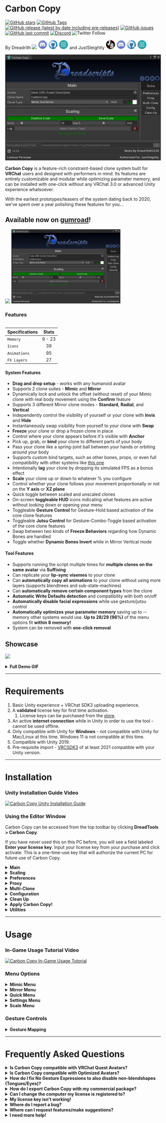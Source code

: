 # Carbon Copy

[![GitHub stars](https://img.shields.io/github/stars/Dreadrith/Carbon-Copy)](https://github.com/Dreadrith/Carbon-Copy/stargazers) [![GitHub Tags](https://img.shields.io/github/tag/Dreadrith/Carbon-Copy)](https://github.com/Dreadrith/Carbon-Copy/tags) [![GitHub release (latest by date including pre-releases)](https://img.shields.io/github/v/release/Dreadrith/Carbon-Copy?include_prereleases)](https://github.com/Dreadrith/Carbon-Copy/releases) [![GitHub issues](https://img.shields.io/github/issues/Dreadrith/Carbon-Copy)](https://github.com/Dreadrith/Carbon-Copy/issues) [![GitHub last commit](https://img.shields.io/github/last-commit/Dreadrith/Carbon-Copy)](https://github.com/Dreadrith/Carbon-Copy/commits/main) [![Discord](https://img.shields.io/discord/750880531293536328)](https://discord.gg/ZsPfrGn) ![Twitter Follow](https://img.shields.io/twitter/follow/Dreadrith?style=social)

By Dreadrith [<img src="https://media.discordapp.net/attachments/755099548744941619/931692584420638730/LogoCircular.png" width="" height="30">](https://ko-fi.com/dreadrith "Dreadrith") [<img src="https://github.com/JustSleightly/Resources/raw/main/Icons/Discord.png" width="30" height="30">](https://discord.gg/ZsPfrGn/ "Discord") [<img src="https://github.com/JustSleightly/Resources/raw/main/Icons/GitHub.png" width="30" height="30">](https://github.com/Dreadrith/ "Github") [<img src="https://github.com/JustSleightly/Resources/raw/main/Icons/Store.png" width="30" height="30">](https://dreadrith.gumroad.com/ "Store") and JustSleightly 
[<img src="https://github.com/JustSleightly/Resources/raw/main/Icons/JSLogo.png" width="30" height="30">](https://vrc.sleightly.dev/ "JustSleightly") [<img src="https://github.com/JustSleightly/Resources/raw/main/Icons/Discord.png" width="30" height="30">](https://discord.sleightly.dev/ "Discord") [<img src="https://github.com/JustSleightly/Resources/raw/main/Icons/GitHub.png" width="30" height="30">](https://github.sleightly.dev/ "Github") [<img src="https://github.com/JustSleightly/Resources/raw/main/Icons/Store.png" width="30" height="30">](https://store.sleightly.dev/ "Store")

![](https://github.com/Dreadrith/Carbon-Copy/blob/main/Documentation/Images/CC%20Default%20Window.png)

**Carbon Copy** is a feature-rich constraint-based clone system built for **VRChat** users and designed with performers in mind. Its features are entirely customizable and modular while optimizing parameter memory, and can be installed with one-click without any VRChat 3.0 or advanced Unity experience whatsoever.

With the earliest prototypes/teasers of the system dating back to 2020, we've spent over a year polishing these features for you...

## Available now on [gumroad](https://dreadrith.gumroad.com/)!

<img src="https://github.com/Dreadrith/Carbon-Copy/blob/main/Documentation/Gifs/CC%20Demo%20Bind.gif" height="239"> <img src="https://github.com/Dreadrith/Carbon-Copy/blob/main/Documentation/Images/CC%20Default%20Window.png" height="239">

### Features

######

| Specifications | Stats |
| :------------- | :-------------: |
| `Memory` | 9 - 23 |
| `Icons` | 39 |
| `Animations` | 95 |
| `FX Layers` | 27 |

#### System Features

* **Drag and drop setup** - works with any humanoid avatar
* Supports 2 clone suites - **Mimic** and **Mirror**
* Dynamically lock and unlock the offset (without reset) of your Mimic clone with real body movement using the **Confirm** feature
* Supports 3 different Mirror clone modes - **Standard**, **Radial**, and **Vertical**
* Independently control the visibility of yourself or your clone with **Invis** and **Hide**
* Instantaneously swap visibility from yourself to your clone with **Swap**
* **Freeze** your clone or drop a frozen clone in place
* Control where your clone appears before it's visible with **Anchor**
* Pick up, grab, or **bind** your clone to different parts of your body
* Pass your clone like a spring-joint ball between your hands or orbiting around your body
* Supports custom bind targets, such as other bones, props, or even full compatibility with other systems like [this one](https://github.sleightly.dev/SleightlyBall)
* Intentionally **lag** your clone by dropping its simulated FPS as a bonus effect
* **Scale** your clone up or down to whatever % you configure
* Control whether your clone follows your movement proportionally or not on the **Y axis** or **XZ plane**
* Quick toggle between scaled and unscaled clones
* On-screen **toggleable HUD** icons indicating what features are active without looking down or opening your menu
* Toggleable **Gesture Control** for Gesture-Hold based activation of the core clone features
* Toggleable **Jutsu Control** for Gesture-Combo-Toggle based activation of the core clone features
* Swap between two kinds of **Freeze Behaviors** regarding how Dynamic Bones are handled
* Toggle whether **Dynamic Bones Invert** while in Mirror Vertical mode

#### Tool Features

* Supports running the script multiple times for **multiple clones on the same avatar** via **Suffixing**
* Can replicate your **lip-sync visemes** to your clone
* Can **automatically copy all animations** to your clone without using more layers (supports blendtrees and sub-state-machines)
* Can **automatically remove certain component types** from the clone
* **Automatic Write Defaults detection** and compatibility with both on/off
* **Automatically disable facial expressions** while use gesture/jutsu control
* **Automatically optimizes your parameter memory** saving up to -- memory other systems would use. **Up to 28/29 (96%)** of the menu options fit **within 8 memory!**
* System can be removed with **one-click removal**

######

<h2> Showcase </h2>

[<img src="https://img.youtube.com/vi/p-oQoq1jhgk/0.jpg">](https://www.youtube.com/watch?v=p-oQoq1jhgk "SleightlyBall Showcase")

<details> 

  <summary> <strong> Full Demo GIF </strong> </summary>

######

<blockquote>

![](https://github.com/Dreadrith/Carbon-Copy/blob/main/Documentation/Gifs/CC%20Full%20Window%20Demo.gif)

</details>

---

# Requirements

1. Basic Unity experience + VRChat SDK3 uploading experience.
2. A **validated** license key for first time activation.
	1. License keys can be purchased from the [store](https://dreadrith.gumroad.com/).
2. An active **internet connection** while in Unity in order to use the tool - cannot be used offline.
3. Only compatible with Unity for **Windows** - not compatible with Unity for Mac/Linux at this time. Windows 11 is not compatible at this time.
4. Compatible with Unity 2019.
5. Pre-requisite import - [VRCSDK3](https://vrchat.com/home/download) of at least 2021 compatible with your Unity version.

---

# Installation

### Unity Installation Guide Video

[![Carbon Copy Unity Installation Guide](http://img.youtube.com/vi/JV56OLPQJi8/0.jpg)](http://www.youtube.com/watch?v=JV56OLPQJi8 "Carbon Copy Unity Installation Guide")

### Using the Editor Window

Carbon Copy can be accessed from the top toolbar by clicking **DreadTools > Carbon Copy**.

If you have never used this on this PC before, you will see a field labeled **Enter your license key**. Input your license key from your purchase and click activate. This is a one-time-use key that will authorize the current PC for future use of Carbon Copy.

<details>

  <summary> <strong> Main </strong> </summary>

######

<blockquote>

![](https://github.com/Dreadrith/Carbon-Copy/blob/main/Documentation/Images/CC%20Main.png)

<details>

  <summary> <strong> Avatar </strong> </summary>

######

<blockquote>

The Avatar that you want to apply Carbon Copy to. Must have a VRC Avatar Descriptor.

</details>

<details>

  <summary> <strong> Clone Name </strong> </summary>

######

<blockquote>

The name of the clone in the hierarchy.

</details>

<details>

  <summary> <strong> Clone Type </strong> </summary>

######

<blockquote>

The clone mode(s) to include in the Carbon Copy generation.

######

| Clone Modes | Description | 
| :------------- | :------------- |
| `Mimic Only` | Includes only the Mimic clone feature suite. Enables the option for **Optimize Clone** to have a better performance clone |
| `Mimic + Mirror` | Includes both the Mimic and Mirror clone feature suites. Uses significantly heavier performance |

</details>

<details>

  <summary> <strong> HUD Position </strong> </summary>

######

<blockquote>

Select the general position on your screen where the Carbon Copy HUD should be displayed.

</details>

<details>

  <summary> <strong> HUD Color </strong> </summary>

######

<blockquote>

Select the HDR color and opacity of the HUD that will be displayed.

</details>

######

</details>

<details>

  <summary> <strong> Scaling </strong> </summary>

######

<blockquote>

![](https://github.com/Dreadrith/Carbon-Copy/blob/main/Documentation/Images/CC%20Scaling.png)

<details>

  <summary> <strong> Stabilize Scale </strong> </summary>

######

<blockquote>

Helps keep the clone in place while scaling. Uses +1 Memory. Enabled by default.

</details>

<details>

  <summary> <strong> Save Scale </strong> </summary>

######

<blockquote>

Scale will persist across instances and avatar load. Disabled by default.

</details>

<details>

  <summary> <strong> Min/Max % </strong> </summary>

######

<blockquote>

The minimum or maximum scale percentage the clone can be scaled to.

</details>

######

</details>

<details>

  <summary> <strong> Preferences </strong> </summary>

######

<blockquote>

Select whether the below settings will be saved to persist across instances and avatar loads, and if they are enabled or disabled by default.

![](https://github.com/Dreadrith/Carbon-Copy/blob/main/Documentation/Images/CC%20Preferences.png)

<details>

  <summary> <strong> Scale Proportional Movement XZ </strong> </summary>

######

<blockquote>

When enabled, clone will move proportionally to its own scale on the XZ plane.

</details>

<details>

  <summary> <strong> Scale Proportional Movement Y </strong> </summary>

######

<blockquote>

When enabled, clone will move proportionally to its own scale on the Y axis.

</details>

<details>

  <summary> <strong> HUD Displays On Screen </strong> </summary>

######

<blockquote>

When enabled, a HUD displays on the screen to show you your current active functions and settings.

</details>

<details>

  <summary> <strong> Freeze Disables Dynamic Bones </strong> </summary>

######

<blockquote>

When enabled, **Freeze** will disable the Dynamic Bones instead of stopping their movement. Disabling dynamic bones makes their transforms reset to their original stiff position.

</details>

<details>

  <summary> <strong> Vertical Inverts Dynamic Bones Gravity </strong> </summary>

######

<blockquote>

When enabled, **Vertical Mirror** will invert the gravity/force on Dynamic Bones.

</details>

######

</details>

<details>

  <summary> <strong> Proxy </strong> </summary>

######

<blockquote>

Allows using a different humanoid Avatar as the clone.

![](https://github.com/Dreadrith/Carbon-Copy/blob/main/Documentation/Images/CC%20Proxy.png)

<details>

  <summary> <strong> Clone Avatar </strong> </summary>

######

<blockquote>

The Avatar to be used as the clone in Carbon Copy. Requires a humanoid Avatar to use as a clone for CarbonCopy.

</details>

######

</details>

<details>

  <summary> <strong> Multi-Clone </strong> </summary>

######

<blockquote>

Allows generating multiple separate clones.

![](https://github.com/Dreadrith/Carbon-Copy/blob/main/Documentation/Images/CC%20Multi%20Clone.png)

<details>

  <summary> <strong> Clone Suffix </strong> </summary>

######

<blockquote>

Requires a Suffix to add to the extra clone to avoid conflicts between your clones. Each clone must have a unique Suffix.

</details>

######

</details>

<details>

  <summary> <strong> Configuration </strong> </summary>

######

<blockquote>

![](https://github.com/Dreadrith/Carbon-Copy/blob/main/Documentation/Images/CC%20Configuration.png)

<details>

  <summary> <strong> Lag Frame Rate </strong> </summary>

######

<blockquote>

Define how many simulated frames the clone should have when you enable **Lag** in the **Quick** Menu

</details>

<details>

  <summary> <strong> Dynamic Bone Handling </strong> </summary>

######

<blockquote>

How to deal with Dynamic Bones that exist on the humanoid armature.

######

| Option | Description |
| :------------- | :------------- |
| `Regenerate` | Recursively apply the same Dynamic Bone to its children until it's not a humanoid bone |
| `Ignore` | Don't apply the mimic or mirror constraint logic to these bones |
| `Apply Anyway` | Pretend there's no Dynamic Bone |

</details>

<details>

  <summary> <strong> Extra Bind Type </strong> </summary>

######

<blockquote>

What the last extra Binding button should bind to.  

######

| Option | Description |
| :------------- | :------------- |
| `Spring Ball` | A simple spring ball system will be generated and the clone binds to it |
| `Target` | Choose a target transform that the Clone will bind itself to |

</details>

<details>

  <summary> <strong> Clone FX Animations </strong> </summary>

######

<blockquote>

FX layer Animations will affect the clone as well. Allows your clone to do the same animations as you.

</details>

<details>

  <summary> <strong> Clone LipSync </strong> </summary>

######

<blockquote>

Generates viseme parameter controlled Lipsync for the clone based off of your current viseme blendshapes.

</details>

<details>

  <summary> <strong> No Gesture Expressions </strong> </summary>

######

<blockquote>

Sets your facial expressions to the idle state when Gesture or Jutsu controls are enabled, or when using Spring Ball Bind gestures.

</details>

<details>

  <summary> <strong> Optimize Mimic </strong> </summary>

######

<blockquote>

Replaces Dynamic Bones with Rotation Constraints on **Mimic**. Incompatible with **Mirror**, and is disabled if `Mimic + Mirror` is selected under **Clone Type**.

</details>

<details>

  <summary> <strong> Write Defaults </strong> </summary>

######

<blockquote>

Set the Write Defaults that Carbon Copy will generate its animator states with. This will attempt to be automatically detected based on your existing FX playable layer.

</details>

######

</details>

<details>

  <summary> <strong> Clean Up </strong> </summary>

######

<blockquote>

Optional mass-removal of components from the generated clone.

![](https://github.com/Dreadrith/Carbon-Copy/blob/main/Documentation/Images/CC%20Clean%20Up.png)

<details>

  <summary> <strong> Remove Clone Cameras </strong> </summary>

######

<blockquote>

Removes all Camera components on the clone.

</details>

<details>

  <summary> <strong> Remove Clone Colliders </strong> </summary>

######

<blockquote>

Removes all Collider components on the clone.

</details>

<details>

  <summary> <strong> Remove Clone Audio </strong> </summary>

######

<blockquote>

Removes all Audio Source components on the clone.

</details>

<details>

  <summary> <strong> Remove Clone Dynamic Bones </strong> </summary>

######

<blockquote>

Removes all Dynamic Bone and Dynamic Bone Collider components on the clone.

</details>

######

</details>

<details>

  <summary> <strong> Apply Carbon Copy! </strong> </summary>

######

<blockquote>

Click to apply Carbon Copy according to all the inputs above.

After generation, the clone will appear as enabled, and a **Hide Avatar** button will appear next to **Apply Carbon Copy**. Click **Hide Avatar** to disable the clone and finalize setup.

![](https://github.com/Dreadrith/Carbon-Copy/blob/main/Documentation/Images/CC%20Utilities.png)

</details>

<details>

  <summary> <strong> Utilities </strong> </summary>

######

<blockquote>

![](https://github.com/Dreadrith/Carbon-Copy/blob/main/Documentation/Images/CC%20Utilities.png)

<details>

  <summary> <strong> Log </strong> </summary>

######

<blockquote>

A basic step log in the console. This is useful for reporting an issue or bug with the tool so we can know where the issue stems from.

</details>

<details>

  <summary> <strong> Memory Calculations </strong> </summary>

######

<blockquote>

Hovering over the Memory Cost will tell you what's using memory. You must have enough memory to install Cargon Copy. You may enable or disable certain features that contribute to the cost.

| Feature | Memory Cost |
| :------------- | :------------- |
| `Carbon Copy` | 8 |
| `HUD + Cull` | 1 |
| `Scale` | 8 |
| `Stabilize Scale` | 1 |
| `Saved Preferences` | 0 - 5 |

</details>

<details>

  <summary> <strong> Warnings/Errors </strong> </summary>

######

<blockquote>

<details>

  <summary> <strong> Avatar not set </strong> </summary>

######

<blockquote>

Please populate an avatar to generate Carbon Copy on.

</details>

<details>

  <summary> <strong> Avatar doesn't have an Animator Component </strong> </summary>

######

<blockquote>

Make sure your Avatar Root with the Avatar Descriptor has an Animator on it. Most FBXs come with this by default, so this might indicate something happened to yours that needs to be fixed.

</details>

<details>

  <summary> <strong> Avatar's Animator requires an Avatar asset in the Animator </strong> </summary>

######

<blockquote>

The Animator component doesn't have an Avatar defined in it, which means it can't tell if the Avatar is humanoid or not. Please assign the Avatar to this Avatar Descriptor.

</details>

<details>

  <summary> <strong> Avatar's Animator is not Humanoid </strong> </summary>

######

<blockquote>

The avatar's rig is not set to humanoid in Unity. Please set it to humanoid before proceeding.

</details>

<details>

  <summary> <strong> Clone Avatar not set </strong> </summary>

######

<blockquote>

Only displayed if the Proxy module is in use.

Please populate a proxy avatar to generate Carbon Copy on.

</details>

<details>

  <summary> <strong> Clone Avatar requires an Avatar Asset in the Animator </strong> </summary>

######

<blockquote>

Only displayed if the Proxy module is in use.

The Animator component on the proxy doesn't have an Avatar defined in it, which means it can't tell if the Avatar is humanoid or not. Please assign the Avatar to this Avatar Descriptor.

</details>

<details>

  <summary> <strong> Target Avatar is not Humanoid </strong> </summary>

######

<blockquote>

Only displayed if the Proxy module is in use.

The proxy avatar's rig is not set to humanoid in Unity. Please set it to humanoid before proceeding.

</details>

<details>

  <summary> <strong> Face Mesh not found on Avatar </strong> </summary>

######

<blockquote>

Expression Disabling and LipSync will be ignored.

</details>

<details>

  <summary> <strong> The Following Clips Have Render toggling properties </strong> </summary>

######

<blockquote>

Rendering component toggling is used by CarbonCopy and may override your FX animations and cause unexpected issues. Try to convert these animations to use gameobject toggles instead, or remove them entirely.

</details>

<details>

  <summary> <strong> Write Defaults on FX detected as Mixed </strong> </summary>

######

<blockquote>

Write Defaults will be set to Off by default. You can change this under the Configuration module.

</details>

<details>

  <summary> <strong> Avatar requires __ free memory to contain the new parameters </strong> </summary>

######

<blockquote>

The current avatar is currently using too much expression parameter memory. Please remove some 3.0 from your existing model to make room for Carbon Copy.

</details>

<details>

  <summary> <strong> Avatar does not have enough free control slots </strong> </summary>

######

<blockquote>

The Expressions Menu on the Avatar Descriptor does not have enough menu space to add the control for Carbon Copy. Free up some menu space.

</details>

</details>

<details>

  <summary> <strong> Delete </strong> </summary>

######

<blockquote>

Removes Carbon Copy. 

* Deletes the CCopy World Space.
* Removes all Carbon Copy Parameters.
* Deletes all Carbon Copy layers from FX.

Note that the clean up doesn't delete assets in the Generated Assets folder as to avoid deleting any important files. It also does not remove any properties from animation clips or paths in masks that it previously added.

For a clean rollback, simply use your original assets again. Carbon Copy uses a copy of all assets so that no modification is permanent.  

</details>

<details>

  <summary> <strong> Generated Assets Path </strong> </summary>

######

<blockquote>

Define where all the newly generated folders and assets will be generated.

By default, this is *Assets/DreadScripts/Carbon Copy/GeneratedAssets/*.

</details>

<details>

  <summary> <strong> Check For Updates </strong> </summary>

######

<blockquote>

Checks for any updates to Carbon Copy. Notifies you if there is one, and allows quick and easy download/import. Checks automatically once per day when opening the project.

</details>

<details>

  <summary> <strong> Authorized User </strong> </summary>

######

<blockquote>

If you have entered your Discord Username upon purchase, your name will appear on the tool. Otherwise, this label is hidden.

</details>

######

</details>

---

# Usage

### In-Game Usage Tutorial Video

[![Carbon Copy In-Game Usage Tutorial](http://img.youtube.com/vi/XQh3cU5Ttt0/0.jpg)](http://www.youtube.com/watch?v=XQh3cU5Ttt0 "Carbon Copy In-Game Usage Tutorial")

### Menu Options

<details>

  <summary> <strong> Mimic Menu </strong> </summary>

######

<blockquote>

<details>

  <summary> <strong> Mimic </strong> </summary>

######

<blockquote>

Toggles a **Mimic** clone that follows your movements one-to-one. Spawns where you are standing or where you had placed the anchor. Stays in place until confirmed.

</details>

<details>

  <summary> <strong> Confirm </strong> </summary>

######

<blockquote>

Toggles Confirm. Unlocks or locks **Mimic**'s root movement that makes it move with you. Used to control and maintain any desired offset from the Mimic.

</details>

######

</details>

<details>

  <summary> <strong> Mirror Menu </strong> </summary>

######

<blockquote>

<details>

  <summary> <strong> Standard </strong> </summary>

######

<blockquote>

Toggles a **Standard** mirror mode clone. Spawns where you're standing. Moves as if a mirror dropped on top of you straight forward.

</details>

<details>

  <summary> <strong> Radial </strong> </summary>

######

<blockquote>

Toggles a **Radial** mirror mode clone. Same as **Standard** but root moves to your opposite on the XZ plane.

</details>

<details>

  <summary> <strong> Vertical </strong> </summary>

######

<blockquote>

Toggles a **Vertical** mirror mode clone. Spawns where your feet are and is flipped upside down.

</details>

######

</details>

<details>

  <summary> <strong> Quick Menu </strong> </summary>

######

<blockquote>

<details>

  <summary> <strong> Invis </strong> </summary>

######

<blockquote>

Hides your own avatar by disabling all rendering components.

</details>

<details>

  <summary> <strong> Swap </strong> </summary>

######

<blockquote>

Hides your own avatar and shows the clone. Automatically uses **mimic**'s behavior if no clone is active. 

Overrides **Hide**.

</details>

<details>

  <summary> <strong> Anchor/Reset </strong> </summary>

######

<blockquote>

Resets Ccone's position and rotation to where you currently are. Disables **Confirm**.

If clone is disabled, sets down an anchor which can be used to make the **Mimic** clone spawn at that location right away.
	
</details>

<details>

  <summary> <strong> Bind (Mimic) </strong> </summary>

######

<blockquote>

<details>

  <summary> <strong> Left Hand </strong> </summary>

######

<blockquote>

Makes the **Mimic** clone move with your left hand.

</details>

<details>

  <summary> <strong> Left Foot </strong> </summary>

######

<blockquote>

Makes the **Mimic** clone move with your left foot.

</details>

<details>

  <summary> <strong> Head </strong> </summary>

######

<blockquote>

Makes the **Mimic** clone move with your head.

</details>

<details>

  <summary> <strong> Extra/Ball </strong> </summary>

######

<blockquote>

If you had chosen "Generate Spring Ball" with the tool in "Extra Bind Type". The **Mimic** clone will act like a spring ball. Fingerpoint gesture to switch hands, Open Hand gesture to make the clone orbit.

</details>

<details>

  <summary> <strong> Chest </strong> </summary>

######

<blockquote>

Makes the **Mimic** clone move with your chest.

</details>

<details>

  <summary> <strong> Hips </strong> </summary>

######

<blockquote>

Makes the **Mimic** clone move with your hips.

</details>

<details>

  <summary> <strong> Right Foot </strong> </summary>

######

<blockquote>

Makes the **Mimic** clone move with your right foot.

</details>

<details>

  <summary> <strong> Right Hand </strong> </summary>

######

<blockquote>

Makes the **Mimic** clone move with your right hand.

</details>

</details>

<details>

  <summary> <strong> Lag </strong> </summary>

######

<blockquote>

Reduces the clone's simulated framerate for a fake laggy effect. 

Replaces **Freeze** if active.

</details>

<details>

  <summary> <strong> Hide </strong> </summary>

######

<blockquote>

Hides the clone's renderers without disabling the clone. The clone still functions normally. 

Overridden by **Swap** and **Freeze**.

</details>

<details>

  <summary> <strong> Freeze </strong> </summary>

######

<blockquote>

Freezes the clone completely so it stays still. Compatible with **Bind**. 

Overrides **Hide**. Replaces **Lag** if active.

</details>

######

</details>

<details>

  <summary> <strong> Settings Menu </strong> </summary>

######

<blockquote>

<details>

  <summary> <strong> Freeze Behavior </strong> </summary>

######

<blockquote>

Toggles whether **Freeze** should disable the Dynamic Bones or attempt to stop their movement.

This option is not available if **Optimize Clone** was used.

</details>

<details>

  <summary> <strong> Dynamics Invert </strong> </summary>

######

<blockquote>

Toggles whether **Vertical** mirror will cause Dynamic bones to invert gravity.

This option is not available if Carbon Copy was generated as `Mimic Only`.

</details>

<details>

  <summary> <strong> HUD </strong> </summary>

######

<blockquote>

Toggles a HUD displays on the screen to show you your current active functions and settings.

</details>

<details>

  <summary> <strong> Jutsu Control </strong> </summary>

######

<blockquote>

Toggle clone functions using a combination of hand gestures and trigger/reset gestures. See **[Gesture Mapping](https://github.com/Dreadrith/Carbon-Copy#gesture-controls)** for a usage explanation.

Recommended for users who prefer the gestures to persist without being held.

</details>

<details>

  <summary> <strong> Gesture Control </strong> </summary>

######

<blockquote>

Activate clone functions by holding hand gestures. See **[Gesture Mapping](https://github.com/Dreadrith/Carbon-Copy#gesture-controls)** for a usage explanation.

Recommended for users with good Gesture Locking control and want maximum responsiveness during performing.

</details>

######

</details>

<details>

  <summary> <strong> Scale Menu </strong> </summary>

######

<blockquote>

<details>

  <summary> <strong> Scale Toggle </strong> </summary>

######

<blockquote>

Toggles whether the **Scale** radial puppet should take effect or not.

</details>

<details>

  <summary> <strong> Proportional Movement Menu </strong> </summary>

######

<blockquote>

<details>

  <summary> <strong> Y </strong> </summary>

######

<blockquote>

Toggles the proportional movement of the clone on the world's Y axis.

</details>

<details>

  <summary> <strong> Reset </strong> </summary>

######

<blockquote>

Resets the proportional offset due to the scale of the clone. This is separate from the regular reset or anchor. Regular reset or anchor trigger this automatically.

</details>

<details>

  <summary> <strong> XZ </strong> </summary>

######

<blockquote>

Toggles the proportional movement of the clone on the world's XZ plane.

</details>

######

</details>

<details>

  <summary> <strong> Scale Size </strong> </summary>

######

<blockquote>

Modifies the **Scale** of the clone based on the percentages chosen during installation.

</details>

######

</details>



### Gesture Controls

<details>

  <summary> <strong> Gesture Mapping </strong> </summary>

######

<blockquote>

The **Gesture Control** mapping is as follows:

| Hand Gesture Layout | `LShift Left Hand` | `RShift Right Hand` |
| :------------- | :-------------: | :-------------: |
| `F2 Gesture Fist` | Invis | Freeze |
| `F6 Gesture Rock n Roll` | Mirror Radial | Mirror Vertical |
| `F7 Gesture Handgun` | Swap | Mirror Standard |
| `F8 Gesture Thumbs Up` | Mimic | Confirm |

######

To use **Jutsu Control**, the mapping is the same as the **Gesture Control** mapping above, but with two additional combo gestures to remember:

| Jutsu Function | Gesture Combination |
| :------------- | :------------- |
| `Trigger Gesture` | Both hands Victory |
| `Reset Gesture` | Both hands Rock n Roll |

Gestures will be ignored until the `Trigger Gesture` is activated. Once the `Trigger Gesture` is activated, the next corresponding gesture to the **Gesture Control** mapping will be toggled, and persist after letting go of the gesture. To clear all active **Gesture Control**s, use `Reset Gesture`

</details>

---

# Frequently Asked Questions

<details>

  <summary> <strong> Is Carbon Copy compatible with VRChat Quest Avatars? </strong> </summary>

######

<blockquote>

**No**, as [VRChat Quest Avatars](https://docs.vrchat.com/docs/quest-content-limitations) do not support Constraints at this time. Other clone systems are often not compatible either.

</details>

<details>

  <summary> <strong> Is Carbon Copy compatible with Optimized Avatars? </strong> </summary>

######

<blockquote>

It is not compatible by default, but manual modifications can be made to reach [optimization standards](https://docs.vrchat.com/docs/avatar-performance-ranking-system). It is possible to get down as far as Good rating, assuming you had a near Excellent rating model prior to clone generation. You would have to remove the HUD mesh, and modify the `Show Self` and `Hide Self` animation clips to matswap your body mesh to an invisible material instead of toggling the body mesh to prevent yourself from being permanently culled. Any other stat reductions are dependent on what avatar you choose to use with this system.

</details>

<details>

  <summary> <strong> How do I fix No Gesture Expressions to also disable non-blendshapes (Tongues/Eyes)? </strong> </summary>

######

<blockquote>

Navigate through your project files to your Avatar's Generated Assets folder for Carbon Copy and locate the animation clips for `Gesture` and `Jutsu` in the UI folder. You can add extra properties to this clip to account for resetting your non-blendshape animations.

</details>

<details>

  <summary> <strong> How do I export Carbon Copy with my commercial package? </strong> </summary>

######

<blockquote>

Assuming you have a **commercial license** for Carbon Copy, you will want to export the respective Generated Assets folder and the Icons folder for Carbon Copy alongside the rest of your avatar package.

You can find these generated resources at ***Save File Path**/GeneratedAssets/*. By default, this is *Assets/DreadScripts/Carbon Copy/GeneratedAssets/*.

The folder for the icons can be found at *Assets/DreadScripts/Carbon Copy/Icons*.

</details>

<details>

  <summary> <strong> Can I change the computer my license is registered to? </strong> </summary>

######

<blockquote>

**Yes**, in the event you change hardware, you can reach out to Dreadrith on [discord](https://discord.gg/ZsPfrGn/) directly in DMs.

</details>

<details>

  <summary> <strong> My license key isn't working! </strong> </summary>

######

<blockquote>

Reach out to Dreadrith directly via DMs from [discord](https://discord.gg/ZsPfrGn/).

</details>

<details>

  <summary> <strong> Where do I report a bug? </strong> </summary>

######

<blockquote>

You can add issues to this github repository, or post it in the **#bug-report** channel for Carbon Copy on [discord](https://discord.gg/ZsPfrGn/).

</details>

<details>

  <summary> <strong> Where can I request features/make suggestions? </strong> </summary>

######

<blockquote>

Feel free to leave these in the **#suggestions** channel on [discord](https://discord.gg/ZsPfrGn/) and we can discuss them in more detail.

</details>

<details>

  <summary> <strong> I need more help! </strong> </summary>

######

<blockquote>

If you need help with using Carbon Copy, reach out in the designated **#support** channel on [discord](https://discord.gg/ZsPfrGn/) so we or a community member can help.

</details>
